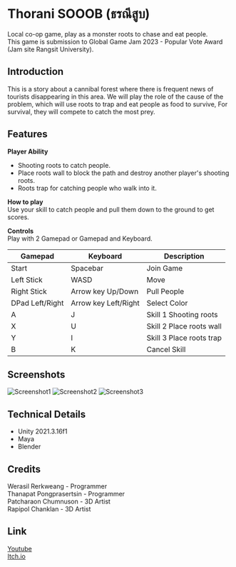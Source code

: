 # Thorani SOOOB (ธรณีสูบ)
Local co-op game, play as a monster roots to chase and eat people.\
This game is submission to Global Game Jam 2023 - Popular Vote Award (Jam site Rangsit University).

## Introduction
This is a story about a cannibal forest where there is frequent news of tourists disappearing in this area. We will play the role of the cause of the problem, which will use roots to trap and eat people as food to survive, For survival, they will compete to catch the most prey.

## Features
**Player Ability**
- Shooting roots to catch people.
- Place roots wall to block the path and destroy another player's shooting roots.
- Roots trap for catching people who walk into it.

**How to play**\
Use your skill to catch people and pull them down to the ground to get scores.

**Controls**\
Play with 2 Gamepad or Gamepad and Keyboard.

| Gamepad | Keyboard | Description |
| ------------- | ------------- | ------------- |
| Start | Spacebar | Join Game |
| Left Stick  | WASD  | Move |
| Right Stick  | Arrow key Up/Down  | Pull People |
| DPad Left/Right | Arrow key Left/Right | Select Color |
| A | J | Skill 1 Shooting roots |
| X | U | Skill 2 Place roots wall |
| Y | I | Skill 3 Place roots trap |
| B | K | Cancel Skill |

## Screenshots
![Screenshot1](images/screenshot1.gif)
![Screenshot2](images/screenshot2.gif)
![Screenshot3](images/screenshot3.gif)

## Technical Details
- Unity 2021.3.16f1
- Maya
- Blender

## Credits
Werasil Rerkweang - Programmer\
Thanapat Pongprasertsin - Programmer\
Patcharaon Chumnuson - 3D Artist\
Rapipol Chanklan - 3D Artist

## Link
[Youtube](https://youtu.be/ckGDauvEDzw)\
[Itch.io](https://werasilz.itch.io/thorani-sooob)
